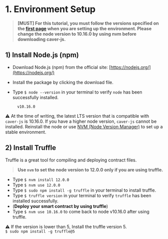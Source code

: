 # 1. Environment Setup <a id="1-environment-setup"></a>

> **\[MUST\] For this tutorial, you must follow the versions specified on the [first page](https://docs.klaytn.foundation/dapp/tutorials/count-dapp#testing-environment) when you are setting up the environment. Please change the node version to 10.16.0 by using nvm before downloading caver-js.**


## 1\) Install Node.js \(npm\) <a id="1-install-node-js-npm"></a>

* Download Node.js \(npm\) from the official site: [https://nodejs.org/](https://nodejs.org/)
* Install the package by clicking the download file.
* Type `$ node --version` in your terminal to verify `node` has been successfully installed.  

  ```text
    v10.16.0
  ```

⚠ At the time of writing, the latest LTS version that is compatible with `caver-js` is 10.16.0. If you have a higher node version, `caver-js` cannot be installed. Reinstall the node or use [NVM \(Node Version Manager\)](https://github.com/nvm-sh/nvm) to set up a stable environment.

## 2\) Install Truffle <a id="2-install-truffle"></a>

Truffle is a great tool for compiling and deploying contract files.

> **Use `nvm` to set the node version to 12.0.0 only if you are using truffle.**

- Type `$ nvm install 12.0.0`
- Type `$ nvm use 12.0.0`
- Type `$ sudo npm install -g truffle` in your terminal to install truffle.
- Type `$ truffle version` in your terminal to verify `truffle` has been installed successfully.  
- (**Deploy your smart contract by using truffle**)
- Type `$ nvm use 10.16.0` to come back to node v10.16.0 after using truffle.

⚠ If the version is lower than 5, Install the truffle version 5.  
`$ sudo npm install -g truffle@5`

